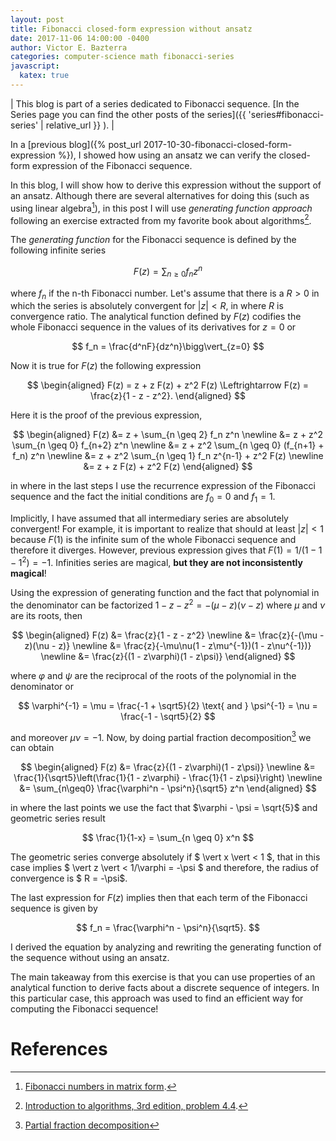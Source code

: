 ```yaml
---
layout: post
title: Fibonacci closed-form expression without ansatz
date: 2017-11-06 14:00:00 -0400
author: Victor E. Bazterra
categories: computer-science math fibonacci-series
javascript:
  katex: true
---
```


| This blog is part of a series dedicated to Fibonacci sequence. [In the Series page you can find the other posts of the series]({{ 'series#fibonacci-series' | relative_url }} ). |

In a [previous blog]({% post_url 2017-10-30-fibonacci-closed-form-expression %}), I showed
how using an ansatz we can verify the closed-form expression of the Fibonacci sequence.

In this blog, I will show how to derive this expression without the support of an ansatz. Although there are several alternatives for doing this (such as using linear algebra[^1]), in this post I will use *generating function approach* following an exercise extracted from my favorite book about algorithms[^2].

The *generating function* for the Fibonacci sequence is defined by the following infinite series

$$
F(z) = \sum_{n \geq 0} f_n z^n
$$

where $f_n$ if the n-th Fibonacci number. Let's assume that there is a $R > 0$ in which the series is absolutely convergent for $\vert z \vert<R$, in where $R$ is convergence ratio. The analytical function defined by $F(z)$ codifies the whole Fibonacci sequence in the values of its derivatives for $z = 0$ or

$$
f_n = \frac{d^nF}{dz^n}\bigg\vert_{z=0}
$$

Now it is true for $F(z)$ the following expression

$$
\begin{aligned}
F(z) = z + z F(z) + z^2 F(z) \Leftrightarrow F(z) = \frac{z}{1 - z - z^2}.
\end{aligned}
$$

Here it is the proof of the previous expression,

$$
\begin{aligned}
    F(z) &= z + \sum_{n \geq 2} f_n z^n \newline
         &= z + z^2 \sum_{n \geq 0} f_{n+2} z^n \newline
         &= z + z^2 \sum_{n \geq 0} (f_{n+1} + f_n) z^n \newline
         &= z + z^2 \sum_{n \geq 1} f_n z^{n-1} + z^2 F(z) \newline
         &= z + z F(z) + z^2 F(z)
\end{aligned}
$$

in where in the last steps I use the recurrence expression of the Fibonacci sequence and the fact the initial conditions are $f_0 = 0$ and $f_1 = 1$.

Implicitly, I have assumed that all intermediary series are absolutely convergent! For example, it is important to realize that should at least $\vert z \vert < 1$ because $F(1)$ is the infinite sum of the whole Fibonacci sequence and therefore it diverges. However, previous expression gives that $F(1) = 1/(1-1-1^2) = -1$. Infinities series are magical, **but they are not inconsistently magical**!

Using the expression of generating function and the fact that polynomial in the denominator can be factorized $1 - z - z^2 = -(\mu - z)(\nu - z)$ where $\mu$ and $\nu$ are its roots, then

$$
\begin{aligned}
    F(z) &= \frac{z}{1 - z - z^2} \newline
         &= \frac{z}{-(\mu - z)(\nu - z)} \newline
         &= \frac{z}{-\mu\nu(1 - z\mu^{-1})(1 - z\nu^{-1})} \newline
         &= \frac{z}{(1 - z\varphi)(1 - z\psi)}
\end{aligned}
$$

where $\varphi$ and $\psi$ are the reciprocal of the roots of the polynomial in the denominator or

$$
\varphi^{-1} = \mu = \frac{-1 + \sqrt5}{2} \text{  and  } \psi^{-1} = \nu = \frac{-1 - \sqrt5}{2}
$$

and moreover $\mu \nu = -1$. Now, by doing partial fraction decomposition[^3] we can obtain

$$
\begin{aligned}
F(z) &= \frac{z}{(1 - z\varphi)(1 - z\psi)} \newline
     &= \frac{1}{\sqrt5}\left(\frac{1}{1 - z\varphi} - \frac{1}{1 - z\psi}\right) \newline
     &= \sum_{n\geq0} \frac{\varphi^n - \psi^n}{\sqrt5} z^n
\end{aligned}
$$

in where the last points we use the fact that $\varphi - \psi = \sqrt{5}$ and geometric series result

$$
\frac{1}{1-x} = \sum_{n \geq 0} x^n
$$

The geometric series converge absolutely if $ \vert x \vert < 1 $, that in this case implies $ \vert z \vert < 1/\varphi = -\psi $ and therefore, the radius of convergence is $ R = -\psi$.

The last expression for $F(z)$ implies then that each term of the Fibonacci sequence is given by

$$
f_n = \frac{\varphi^n - \psi^n}{\sqrt5}.
$$

I derived the equation by analyzing and rewriting the generating function of the sequence without using an ansatz.

The main takeaway from this exercise is that you can use properties of an analytical function to derive facts about a discrete sequence of integers. In this particular case, this approach was used to find an efficient way for computing the Fibonacci sequence!

# References

[^1]: [Fibonacci numbers in matrix form](https://en.wikipedia.org/wiki/Fibonacci_number#Matrix_form).

[^2]: [Introduction to algorithms, 3rd edition, problem 4.4](https://mitpress.mit.edu/books/introduction-algorithms).

[^3]: [Partial fraction decomposition](https://en.wikipedia.org/wiki/Partial_fraction_decomposition)
